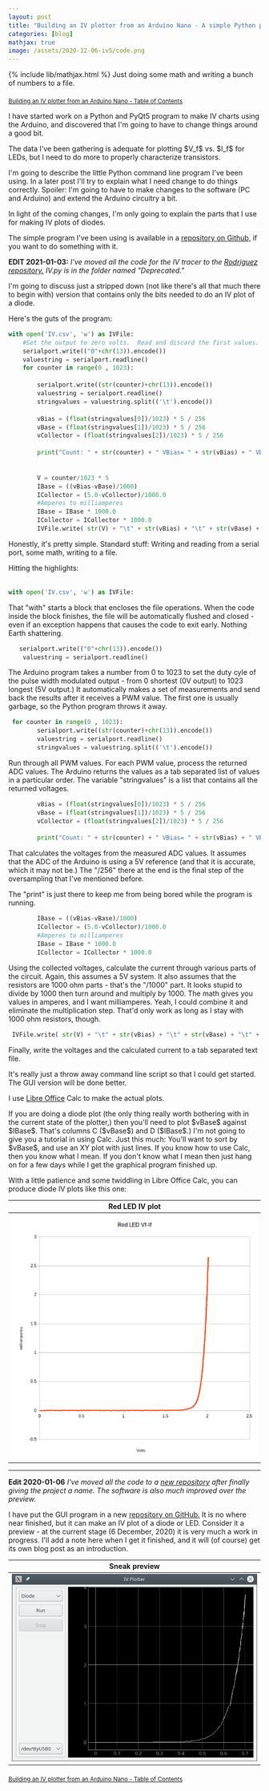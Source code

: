 ```yaml
---
layout: post
title: "Building an IV plotter from an Arduino Nano - A simple Python program to get started"
categories: [blog]
mathjax: true
image: /assets/2020-12-06-iv5/code.png
---
```

{% include lib/mathjax.html %}
Just doing some math and writing a bunch of numbers to a file.

<sub>[Building an IV plotter from an Arduino Nano - Table of Contents](iv-1-toc)</sub> 

I have started work on a Python and PyQt5 program to make IV charts using the Arduino, and discovered that I'm going to have to change things around a good bit.

The data I've been gathering is adequate for plotting \$V_f\$ vs. \$I_f\$ for LEDs, but I need to do more to properly characterize transistors.

I'm going to describe the little Python command line program I've been using.  In a later post  I'll try to explain what I need change to do things correctly.  Spoiler:  I'm going to have to make changes to the software (PC and Arduino) and extend the Arduino circuitry a bit.

In light of the coming changes, I'm only going to explain the parts that I use for making IV plots of diodes.

The simple program I've been using is available in a [repository on Github,](https://github.com/JosephEoff/Arduino-IV) if you want to do something with it.

**EDIT 2021-01-03:**
*I've moved all the code for the IV tracer to the [Rodriguez repository.](https://github.com/JosephEoff/Rodriguez) IV.py is in the folder named "Deprecated."*

I'm going to discuss just a stripped down (not like there's all that much there to begin with) version that contains only the bits needed to do an IV plot of a diode.

Here's the guts of the program:

``` Python
with open('IV.csv', 'w') as IVFile:
    #Set the output to zero volts.  Read and discard the first values.
    serialport.write(("0"+chr(13)).encode())
    valuestring = serialport.readline()
    for counter in range(0 , 1023):
       
        serialport.write((str(counter)+chr(13)).encode())
        valuestring = serialport.readline()
        stringvalues = valuestring.split(('\t').encode())
       
        vBias = (float(stringvalues[0])/1023) * 5 / 256
        vBase = (float(stringvalues[1])/1023) * 5 / 256
        vCollector = (float(stringvalues[2])/1023) * 5 / 256
        
        print("Count: " + str(counter) + " VBias= " + str(vBias) + " VBase= " + str(vBase) + " VCollector= " + str(vCollector))
        
        
        V = counter/1023 * 5
        IBase = ((vBias-vBase)/1000) 
        ICollector = (5.0-vCollector)/1000.0
        #Amperes to milliamperes
        IBase = IBase * 1000.0
        ICollector = ICollector * 1000.0
        IVFile.write( str(V) + "\t" + str(vBias) + "\t" + str(vBase) + "\t" + str(IBase) + "\t" + str(ICollector) + "\r\n")

```

Honestly, it's pretty simple.  Standard stuff:  Writing and reading from a serial port, some math, writing to a file.

Hitting the highlights:

``` Python

with open('IV.csv', 'w') as IVFile:

```

That "with" starts a block that encloses the file operations. When the code inside the block finishes, the file will be automatically flushed and closed - even if an exception happens that causes the code to exit early.  Nothing Earth shattering.

``` Python
   serialport.write(("0"+chr(13)).encode())
    valuestring = serialport.readline()
```
The Arduino program takes a number from 0 to 1023 to set the duty cyle of the pulse width modulated output - from 0 shortest (0V output) to 1023 longest (5V output.) It automatically makes a set of measurements and send back the results after it receives a PWM value.  The first one is usually garbage, so the Python program throws it away.

``` Python
 for counter in range(0 , 1023):       
        serialport.write((str(counter)+chr(13)).encode())
        valuestring = serialport.readline()
        stringvalues = valuestring.split(('\t').encode())
```
Run through all PWM values.  For each PWM value, process the returned ADC values.  The Arduino returns the values as a tab separated list of values in a particular order.  The variable "stringvalues" is a list that contains all the returned voltages.

``` Python
        vBias = (float(stringvalues[0])/1023) * 5 / 256
        vBase = (float(stringvalues[1])/1023) * 5 / 256
        vCollector = (float(stringvalues[2])/1023) * 5 / 256
        
        print("Count: " + str(counter) + " VBias= " + str(vBias) + " VBase= " + str(vBase) + " VCollector= " + str(vCollector))
```
That calculates the voltages from the measured ADC values.  It assumes that the ADC of the Arduino is using a 5V reference (and that it is accurate, which it may not be.) The "/256" there at the end is the final step of the oversampling that I've mentioned before.

The "print" is just there to keep me from being bored while the program is running.

``` Python
        IBase = ((vBias-vBase)/1000) 
        ICollector = (5.0-vCollector)/1000.0
        #Amperes to milliamperes
        IBase = IBase * 1000.0
        ICollector = ICollector * 1000.0
```

Using the collected voltages, calculate the current through various parts of the circuit.  Again, this assumes a 5V system.  It also assumes that the resistors are 1000 ohm parts - that's the "/1000" part.  It looks stupid to divide by 1000 then turn around and multiply by 1000.  The math gives you values in amperes, and I want milliamperes.  Yeah, I could combine it and eliminate the multiplication step.  That'd only work as long as I stay with 1000 ohm resistors, though.

``` Python
 IVFile.write( str(V) + "\t" + str(vBias) + "\t" + str(vBase) + "\t" + str(IBase) + "\t" + str(ICollector) + "\r\n")
 ```
 
 Finally, write the voltages and the calculated current to a tab separated text file.
 
 It's really just a throw away command line script so that I could get started.  The GUI version will be done better.
 
 I use [Libre Office](https://www.libreoffice.org/) Calc to make the actual plots.
 
 If you are doing a diode plot (the only thing really worth bothering with in the current state of the plotter,) then you'll need to plot \$vBase\$ against \$IBase\$.  That's columns C (\$vBase\$) and D (\$IBase\$.)  I'm not going to give you a tutorial in using Calc.  Just this much:  You'll want to sort by \$vBase\$, and use an XY plot with just lines.  If you know how to use Calc, then you know what I mean.  If you don't know what I mean then just hang on for a few days while I get the graphical program finished up.
 
 With a little patience and some twiddling in Libre Office Calc, you can produce diode IV plots like this one:
 
|Red LED IV plot|
|---------------|
|![Red LED IV plot](/assets/2020-12-06-iv5/redled.png)|
  
 --------

 **Edit 2020-01-06**
*I've moved all the code to a [new repository](https://github.com/JosephEoff/Rodriguez) after finally giving the project a name.  The software is also much improved over the preview.*

 I have put the GUI program in a new [repository on GitHub.](https://github.com/JosephEoff/Rodriguez)  It is no where near finished, but it can make an IV plot of a diode or LED.  Consider it a preview - at the current stage (6 December, 2020) it is very much a work in progress.  I'll add a note here when I get it finished, and it will (of course) get its own blog post as an introduction.

 
 |Sneak preview|
 |-------------|
 |![Sneak preview](/assets/2020-12-06-iv5/preview.png)|

<sub>[Building an IV plotter from an Arduino Nano - Table of Contents](iv-1-toc)</sub> 
